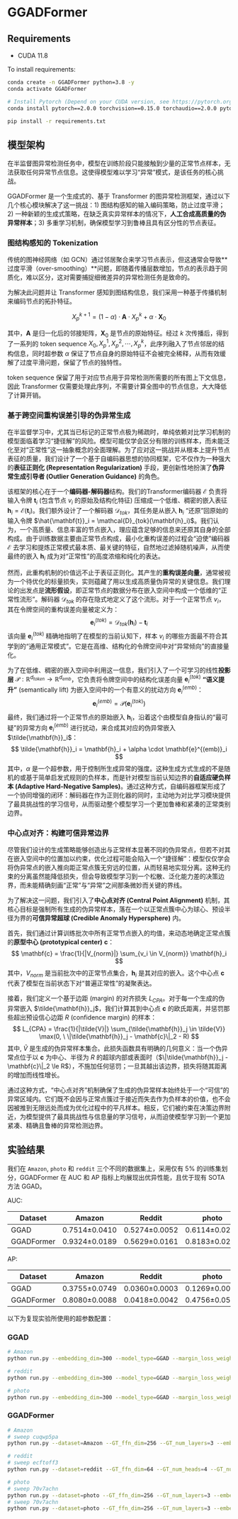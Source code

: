 # GGADFormer

## Requirements

- CUDA 11.8

To install requirements:

```bash
conda create -n GGADFormer python=3.8 -y
conda activate GGADFormer

# Install Pytorch (Depend on your CUDA version, see https://pytorch.org/get-started/previous-versions/)
conda install pytorch==2.0.0 torchvision==0.15.0 torchaudio==2.0.0 pytorch-cuda=11.8 -c pytorch -c nvidia

pip install -r requirements.txt
```

## 模型架构

在半监督图异常检测任务中，模型在训练阶段只能接触到少量的正常节点样本，无法获取任何异常节点信息。这使得模型难以学习“异常”模式，是该任务的核心挑战。

GGADFormer 是一个生成式的、基于 Transformer 的图异常检测框架，通过以下几个核心模块解决了这一挑战：1) 图结构感知的输入编码策略，防止过度平滑；2) 一种新颖的生成式策略，在缺乏真实异常样本的情况下，**人工合成高质量的伪异常样本**；3) 多重学习机制，确保模型学习到鲁棒且具有区分性的节点表征。

### 图结构感知的 Tokenization

传统的图神经网络（如 GCN）通过邻居聚合来学习节点表示，但这通常会导致\*\*过度平滑（over-smoothing）\*\*问题，即随着传播层数增加，节点的表示趋于同质化，难以区分，这对需要捕捉细微差异的异常检测任务是致命的。

为解决此问题并让 Transformer 感知到图结构信息，我们采用一种基于传播机制来编码节点的拓扑特征。

$$X_p^{k+1} = (1-\alpha) \cdot \mathbf{A} \cdot X_p^{k} + \alpha \cdot \mathbf{X}_0$$

其中，$\mathbf{A}$ 是归一化后的邻接矩阵，$\mathbf{X}_0$ 是节点的原始特征。经过 $k$ 次传播后，得到了一系列的 token sequence $X_0, X_p^1, X_p^2,\cdots, X_p^k$，此序列融入了节点邻居的结构信息，同时超参数 $\alpha$ 保证了节点自身的原始特征不会被完全稀释，从而有效缓解了过度平滑问题，保留了节点的独特性。

token sequence 保留了用于对应节点用于异常检测所需要的所有图上下文信息，因此 Transformer 仅需要处理此序列，不需要计算全图中的节点信息，大大降低了计算开销。

### 基于跨空间重构误差引导的伪异常生成

在半监督学习中，尤其当已标记的正常节点极为稀疏时，单纯依赖对比学习机制的模型面临着学习“捷径解”的风险。模型可能仅学会区分有限的训练样本，而未能泛化至对“正常性”这一抽象概念的全面理解。为了应对这一挑战并从根本上提升节点表征的质量，我们设计了一个基于自编码器思想的协同框架，它不仅作为一种强大的**表征正则化 (Representation Regularization)** 手段，更创新性地扮演了**伪异常生成引导者 (Outlier Generation Guidance)** 的角色。

该框架的核心在于一个**编码器-解码器**结构。我们的Transformer编码器 $\mathcal{E}$ 负责将输入令牌 $\mathbf{t}_i$ (包含节点 $v_i$ 的原始及结构化特征) 压缩成一个低维、稠密的嵌入表征 $\mathbf{h}_i = \mathcal{E}(\mathbf{t}_i)$。我们额外设计了一个解码器 $\mathcal{D}_{tok}$，其任务是从嵌入 $\mathbf{h}_i$ “还原”回原始的输入令牌 $\hat{\mathbf{t}}_i = \mathcal{D}_{tok}(\mathbf{h}_i)$。我们认为，一个高质量、信息丰富的节点嵌入，理应蕴含足够的信息来还原其自身的全部构成。由于训练数据主要由正常节点构成，最小化重构误差的过程会“迫使”编码器 $\mathcal{E}$ 去学习和提炼正常模式最本质、最关键的特征，自然地过滤掉随机噪声，从而使最终的嵌入 $\mathbf{h}_i$ 成为对“正常性”的高度浓缩和纯化的表达。

然而，此重构机制的价值远不止于表征正则化。其产生的**重构误差向量**，通常被视为一个待优化的标量损失，实则蕴藏了用以生成高质量伪异常的关键信息。我们理论的出发点是**流形假设**，即正常节点的数据分布在嵌入空间中构成一个低维的“正常性流形”。解码器 $\mathcal{D}_{tok}$ 的存在隐式地定义了这个流形。对于一个正常节点 $v_i$，其在令牌空间的重构误差向量被定义为：
$$ \mathbf{e}^{(tok)}_i = \mathcal{D}_{tok}(\mathbf{h}_i) - \mathbf{t}_i $$
该向量 $\mathbf{e}^{(tok)}_i$ 精确地指明了在模型的当前认知下，样本 $v_i$ 的哪些方面最不符合其学到的“通用正常模式”。它是在高维、结构化的令牌空间中对“异常倾向”的直接量化。

为了在低维、稠密的嵌入空间中利用这一信息，我们引入了一个可学习的线性**投影层** $\mathcal{P}: \mathbb{R}^{d_{token}} \to \mathbb{R}^{d_{emb}}$，它负责将令牌空间中的结构化误差向量 $\mathbf{e}^{(tok)}_i$ **“语义提升”** (semantically lift) 为嵌入空间中的一个有意义的扰动方向 $\mathbf{e}^{(emb)}_i$：
$$ \mathbf{e}^{(emb)}_i = \mathcal{P}(\mathbf{e}^{(tok)}_i) $$
最终，我们通过将一个正常节点的原始嵌入 $\mathbf{h}_i$，沿着这个由模型自身指认的“最可疑”的异常方向 $\mathbf{e}^{(emb)}_i$ 进行扰动，来合成其对应的伪异常嵌入 $\tilde{\mathbf{h}}_i$：
$$ \tilde{\mathbf{h}}_i = \mathbf{h}_i + \alpha \cdot \mathbf{e}^{(emb)}_i $$
其中，$\alpha$ 是一个超参数，用于控制所生成异常的强度。这种生成方式生成的不是随机的或基于简单启发式规则的负样本，而是针对模型当前认知边界的**自适应硬负样本 (Adaptive Hard-Negative Samples)**。通过这种方式，自编码器框架形成了一个协同增强的闭环：解码器在作为正则化器的同时，主动地为对比学习模块提供了最具挑战性的学习信号，从而驱动整个模型学习一个更加鲁棒和紧凑的正常类别边界。

### 中心点对齐：构建可信异常边界

尽管我们设计的生成策略能够创造出与正常样本显著不同的伪异常点，但若不对其在嵌入空间中的位置加以约束，优化过程可能会陷入一个“捷径解”：模型仅仅学会将伪异常点的嵌入推向距正常点簇无穷远的位置，从而轻易地实现分离。这种无约束的分离虽然能降低损失，但会导致模型学习到一个松散、泛化能力差的决策边界，而未能精确刻画“正常”与“异常”之间那条微妙而关键的界线。

为了解决这一问题，我们引入了**中心点对齐 (Central Point Alignment)** 机制，其核心目标是强制所有生成的伪异常样本，落在一个以正常点簇中心为球心、预设半径为界的**可信异常超球 (Credible Anomaly Hypersphere)** 内。

首先，我们通过计算训练批次中所有正常节点嵌入的均值，来动态地确定正常点簇的**原型中心 (prototypical center)** $\mathbf{c}$：
$$ \mathbf{c} = \frac{1}{|V_{norm}|} \sum_{v_i \in V_{norm}} \mathbf{h}_i $$
其中，$V_{norm}$ 是当前批次中的正常节点集合，$\mathbf{h}_i$ 是其对应的嵌入。这个中心点 $\mathbf{c}$ 代表了模型在当前状态下对“普遍正常性”的凝聚表达。

接着，我们定义一个基于边距 (margin) 的对齐损失 $L_{CPA}$。对于每一个生成的伪异常嵌入 $\tilde{\mathbf{h}}_j$，我们计算其到中心点 $\mathbf{c}$ 的欧氏距离，并惩罚那些超出预设信心边距 $R$ (confidence margin) 的样本：
$$ L_{CPA} = \frac{1}{|\tilde{V}|} \sum_{\tilde{\mathbf{h}}_j \in \tilde{V}} \max(0, \ \|\tilde{\mathbf{h}}_j - \mathbf{c}\|_2 - R) $$
其中, $\tilde{V}$ 是生成的伪异常样本集合。此损失函数具有明确的几何意义：当一个伪异常点位于以 $\mathbf{c}$ 为中心、半径为 $R$ 的超球内部或表面时（$\|\tilde{\mathbf{h}}_j - \mathbf{c}\|_2 \le R$），不施加任何惩罚；一旦其越出该边界，损失将随其距离的增加而线性增长。

通过这种方式，“中心点对齐”机制确保了生成的伪异常样本始终处于一个“可信”的异常区域内。它们既不会因与正常点簇过于接近而失去作为负样本的价值，也不会因被推到无限远处而成为优化过程中的平凡样本。相反，它们被约束在决策边界附近，为模型提供了最具挑战性与信息量的学习信号，从而迫使模型学习到一个更加紧凑、精确且鲁棒的异常检测边界。


## 实验结果

我们在 `Amazon`, `photo` 和 `reddit` 三个不同的数据集上，采用仅有 5% 的训练集划分，GGADFormer 在 AUC 和 AP 指标上均展现出优异性能，且优于现有 SOTA 方法 GGAD。

AUC:


|Dataset|Amazon|Reddit|photo|
|-|-|-|-|
|GGAD|0.7514±0.0410|0.5274±0.0052|0.6114±0.0219|
|GGADFormer|0.9324±0.0189|0.5629±0.0161|0.8183±0.0202

AP:

|Dataset|Amazon|Reddit|photo|
|-|-|-|-|
|GGAD|0.3755±0.0749|0.0360±0.0003|0.1269±0.0091|
|GGADFormer|0.8080±0.0088|0.0418±0.0042|0.4756±0.0585


以下为复现实验所使用的超参数配置：

### GGAD

```bash
# Amazon
python run.py --embedding_dim=300 --model_type=GGAD --margin_loss_weight=1 --warmup_updates=0 --num_epoch=200 --peak_lr=1e-3 --end_lr=1e-3 --train_rate 0.05  --dataset=reddit 
```

```bash
# reddit
python run.py --embedding_dim=300 --model_type=GGAD --margin_loss_weight=1 --warmup_updates=0 --num_epoch=50 --peak_lr=1e-3 --end_lr=1e-3 --train_rate 0.05  --dataset=reddit 
```


```bash
# photo
python run.py --embedding_dim=300 --model_type=GGAD --margin_loss_weight=1 --warmup_updates=0 --num_epoch=50 --peak_lr=1e-3 --end_lr=1e-3 --train_rate 0.05  --dataset=photo 
```

### GGADFormer

```bash
# Amazon
# sweep cuqwp5pa
python run.py --dataset=Amazon --GT_ffn_dim=256 --GT_num_layers=3 --embedding_dim=256 --peak_lr=5e-4 --end_lr=1e-4 --num_epoch=150 --warmup_updates=30 --pp_k=2 --progregate_alpha=0.3  --con_loss_weight 20 --confidence_margin=0.3 --batch_size=1024
```

```bash
# reddit
# sweep ecftoff3
python run.py --dataset=reddit --GT_ffn_dim=64 --GT_num_heads=4 --GT_num_layers=2 --embedding_dim=256 --peak_lr=1e-4  --end_lr=5e-5 --num_epoch=200 --warmup_updates=50 --pp_k=1 --progregate_alpha=0.2
```

```bash
# photo
# sweep 70v7achn
python run.py --dataset=photo --GT_ffn_dim=256 --GT_num_layers=3 --embedding_dim=256 --peak_lr=1e-3 --end_lr=8e-4 --num_epoch=150 --warmup_updates=50 --progregate_alpha=0.3 --con_loss_weight=20 --confidence_margin=0.3 --batch_size=128
# sweep 70v7achn
python run.py --dataset=photo --GT_ffn_dim=256 --GT_num_layers=3 --embedding_dim=256 --peak_lr=1e-3 --end_lr=8e-4 --num_epoch=150 --warmup_updates=50 --progregate_alpha=0.3 --con_loss_weight=20 --confidence_margin=0.3 --batch_size=128
```